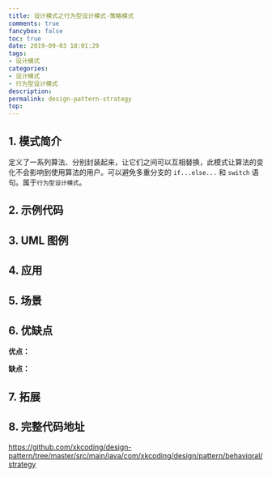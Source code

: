 ```yaml
---
title: 设计模式之行为型设计模式-策略模式
comments: true
fancybox: false
toc: true
date: 2019-09-03 18:01:29
tags:
- 设计模式
categories:
- 设计模式
- 行为型设计模式
description:
permalink: design-pattern-strategy
top:
---
```

## 1. 模式简介

定义了一系列算法、分别封装起来，让它们之间可以互相替换，此模式让算法的变化不会影响到使用算法的用户。可以避免多重分支的 `if...else...` 和 `switch` 语句。属于`行为型设计模式`。

<!--more-->

## 2. 示例代码



## 3. UML 图例

## 4. 应用

## 5. 场景



## 6. 优缺点

**优点：** 

**缺点：** 

## 7. 拓展


## 8. 完整代码地址

https://github.com/xkcoding/design-pattern/tree/master/src/main/java/com/xkcoding/design/pattern/behavioral/strategy